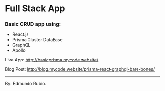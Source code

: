 # Full Stack App

### Basic CRUD app using:
- React.js
- Prisma Cluster DataBase
- GraphQL 
- Apollo


Live App: http://basicprisma.mycode.website/

Blog Post: http://blog.mycode.website/prisma-react-graphql-bare-bones/


--------------------------------------------
By: Edmundo Rubio.
